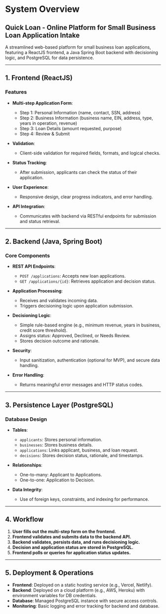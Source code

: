 # System Overview

## Quick Loan - Online Platform for Small Business Loan Application Intake

A streamlined web-based platform for small business loan applications, featuring a ReactJS frontend, a Java Spring Boot backend with decisioning logic, and PostgreSQL for data persistence.

---

## 1. Frontend (ReactJS)

### Features
- **Multi-step Application Form**: 
  - Step 1: Personal Information (name, contact, SSN, address)
  - Step 2: Business Information (business name, EIN, address, type, years in operation, revenue)
  - Step 3: Loan Details (amount requested, purpose)
  - Step 4: Review & Submit

- **Validation**: 
  - Client-side validation for required fields, formats, and logical checks.

- **Status Tracking**: 
  - After submission, applicants can check the status of their application.

- **User Experience**: 
  - Responsive design, clear progress indicators, and error handling.

- **API Integration**: 
  - Communicates with backend via RESTful endpoints for submission and status retrieval.

---

## 2. Backend (Java, Spring Boot)

### Core Components
- **REST API Endpoints**:
  - `POST /applications`: Accepts new loan applications.
  - `GET /applications/{id}`: Retrieves application and decision status.

- **Application Processing**:
  - Receives and validates incoming data.
  - Triggers decisioning logic upon application submission.

- **Decisioning Logic**:
  - Simple rule-based engine (e.g., minimum revenue, years in business, credit score threshold).
  - Assigns status: Approved, Declined, or Needs Review.
  - Stores decision outcome and rationale.

- **Security**:
  - Input sanitization, authentication (optional for MVP), and secure data handling.

- **Error Handling**:
  - Returns meaningful error messages and HTTP status codes.

---

## 3. Persistence Layer (PostgreSQL)

### Database Design
- **Tables**:
  - `applicants`: Stores personal information.
  - `businesses`: Stores business details.
  - `applications`: Links applicant, business, and loan request.
  - `decisions`: Stores decision status, rationale, and timestamps.

- **Relationships**:
  - One-to-many: Applicant to Applications.
  - One-to-one: Application to Decision.

- **Data Integrity**:
  - Use of foreign keys, constraints, and indexing for performance.

---

## 4. Workflow

1. **User fills out the multi-step form on the frontend.**
2. **Frontend validates and submits data to the backend API.**
3. **Backend validates, persists data, and runs decisioning logic.**
4. **Decision and application status are stored in PostgreSQL.**
5. **Frontend polls or queries for application status updates.**

---

## 5. Deployment & Operations

- **Frontend**: Deployed on a static hosting service (e.g., Vercel, Netlify).
- **Backend**: Deployed on a cloud platform (e.g., AWS, Heroku) with environment variables for DB credentials.
- **Database**: Managed PostgreSQL instance with secure access controls.
- **Monitoring**: Basic logging and error tracking for backend and database.


